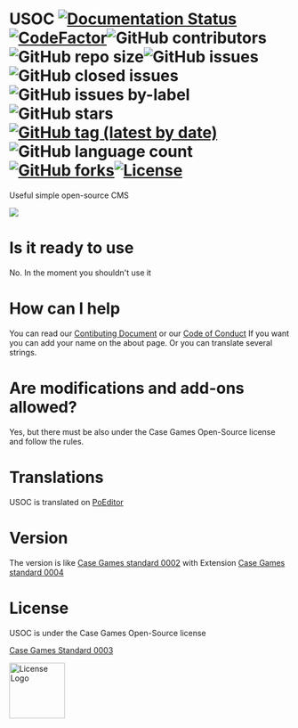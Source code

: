 # USOC [![Documentation Status](https://readthedocs.org/projects/usoc/badge/?version=latest)](https://usoc.readthedocs.io/en/latest/?badge=latest)[![CodeFactor](https://www.codefactor.io/repository/github/case-games/usoc/badge/master)](https://www.codefactor.io/repository/github/case-games/usoc/overview/master)![GitHub contributors](https://img.shields.io/github/contributors/Case-Games/USOC)![GitHub repo size](https://img.shields.io/github/repo-size/Case-Games/USOC)![GitHub issues](https://img.shields.io/github/issues/Case-Games/USOC)![GitHub closed issues](https://img.shields.io/github/issues-closed-raw/Case-Games/USOC)![GitHub issues by-label](https://img.shields.io/github/issues/Case-Games/USOC/bug)![GitHub stars](https://img.shields.io/github/stars/Case-Games/USOC)[![GitHub tag (latest by date)](https://img.shields.io/github/v/tag/Case-Games/USOC?label=Latest%20Version)](https://github.com/Case-Games/USOC/releases)![GitHub language count](https://img.shields.io/github/languages/count/Case-Games/USOC)[![GitHub forks](https://img.shields.io/github/forks/Case-Games/USOC)](https://github.com/Case-Games/USOC/network/members)[![License](https://img.shields.io/badge/License-Case%20Games%20Open--Source%20License-important)](https://standards.casegames.ch/cgs/0003/v1.txt)
Useful simple open-source CMS

![](https://img.shields.io/badge/Version%20in%20developement%20in%20this%20branch-Pb2.0Bfx0-blue)
# Is it ready to use
No. In the moment you shouldn't use it
# How can I help
You can read our [Contibuting Document](https://github.com/Case-Games/USOC/blob/master/CONTRIBUTING.md) or our [Code of Conduct](https://github.com/Case-Games/USOC/blob/master/CODE_OF_CONDUCT.md)
If you want you can add your name on the about page.
Or you can translate several strings.
# Are modifications and add-ons allowed?
Yes, but there must be also under the Case Games Open-Source license and follow the rules.
# Translations
USOC is translated on [PoEditor](https://poeditor.com/join/project/48DXSLQlVr)
# Version
The version is like [Case Games standard 0002](https://standards.casegames.ch/cgs/0002/v1.txt) with Extension [Case Games standard 0004](https://standards.casegames.ch/cgs/0004/v1.txt)
# License
USOC is under the Case Games Open-Source license

[Case Games Standard 0003](https://standards.casegames.ch/cgs/0003/v1.txt)

<img src="https://casegames.ch/license/os/v1.png" alt="License Logo" width="100" data-canonical-src="https://casegames.ch/license/os/v1.png">
